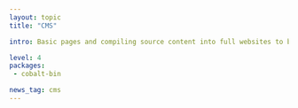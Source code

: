 ```yaml
---
layout: topic
title: "CMS"

intro: Basic pages and compiling source content into full websites to be served are one of the fundamental features of the web as we have it today. On this page we cover helpers and projects that aim to lower the workfload on getting this specifc aspect done.

level: 4
packages:
 - cobalt-bin

news_tag: cms
---
```

